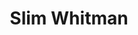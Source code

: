 ---
title: "Slim Whitman"
summary: "Ottis Dewey Whitman Jr. , known as Slim Whitman, was an American country music singer-songwriter and guitarist known for his yodeling abilities and his use of falsetto. He claimed he had sold in excess of 120 million records, although the recorded sales figures give 70 million, during a career that spanned over seven decades, and consisted of a prolific output of over 100 albums and around 500 recorded songs, that not only consisted of country music, but also of contemporary gospel, Broadway show tunes, love songs and standards. In the 1950s, Whitman toured with Elvis Presley as the opening act.In the 1990s and 2000s, a new generation was exposed to Whitman through his songs featured in the film Mars Attacks!. His \"Indian Love Call\" would kill the invading Martians by causing their heads to explode every time the record was played. This proves the key to defeating the otherwise seemingly invincible invaders. Whitman's rendition of \"I Remember You\" was heard in Rob Zombie's House of 1000 Corpses."
image: "slim-whitman.jpg"
apple_music_artist_url: "None"
wikipedia_url: "https://en.wikipedia.org/wiki/Slim_Whitman"
---